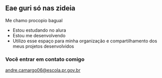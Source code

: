 ## Eae guri só nas zideia


Me chamo procopio bagual

- Estou estudando no alura
- Estou me desenvolvendo 
- Utilizo esse espaço para minha organização e compartilhamento dos meus projetos desenvolvidos

### Você entrar em contato comigo

andre.camargo06@escola.pr.gov.br
